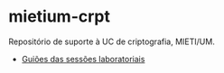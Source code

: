 # mietium-crpt

Repositório de suporte à UC de criptografia, MIETI/UM.

 * [Guiões das sessões laboratoriais](doc/guioes.md)

